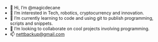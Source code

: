 - 👋 Hi, I’m @magicdecane
- 👀 I’m interested in Tech, robotics, cryptocurrency and innovation.
- 🌱 I’m currently learning to code and using git to publish programming, scripts and snippets.
- 💞️ I’m looking to collaborate on cool projects involving programming.
- 📫 nettbackup@gmail.com

